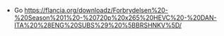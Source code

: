 - Go https://flancia.org/downloadz/Forbrydelsen%20-%20Season%201%20-%20720p%20x265%20HEVC%20-%20DAN-ITA%20%28ENG%20SUBS%29%20%5BBRSHNKV%5D/
